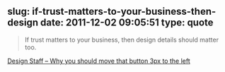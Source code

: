 slug: if-trust-matters-to-your-business-then-design
date: 2011-12-02 09:05:51
type: quote
---

> If trust matters to your business, then design details should matter too.

[Design Staff – Why you should move that button 3px to the left](http://www.designstaff.org/articles/design-details-2011-11-29.html)
